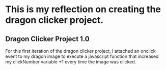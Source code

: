 <h1>This is my reflection on creating the dragon clicker project.</h1>
  
  <h2> Dragon Clicker Project 1.0</h2>
    
   For this first iteration of the dragon clicker project, I attached an onclick event to my dragon image to execute a javascript function that increased my clickNumber variable +1 every time the image was clicked.
